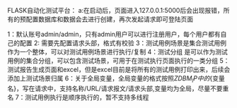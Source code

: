 FLASK自动化测试平台：
a:在启动后，页面进入127.0.0.1:5000后会出现报错，所有的预配置数据库和数据会去进行创建，再次发起请求即可登陆页面

1：默认账号admin/admin，只有admin用户可以进行注册用户，每个用户都有自己的配置
2: 需要先配置请求头部，格式有校验
3：测试用例场景是集合测试用例作为一个整体，可以对测试用例场景进行执行/复制
4：测试分组 是可以作为测试用例的集合分组，可以包含测试场景，可用于在测试执行页面执行的一类分组
5：测试报告生成页面和excel，但是excel目前是将所有的测试用例打印出来，后续会添加上测试场景归属
6：关于全局变量，全局变量的格式按照${ZDBM_IP}中的${变量名}，写在请求中，支持名称/URL/请求报文/请求头部,变量均为全局，尽量不要重名
7：测试用例执行是顺序执行的，暂不支持多线程
